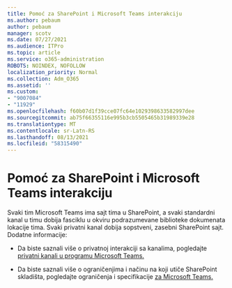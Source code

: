 ```yaml
---
title: Pomoć za SharePoint i Microsoft Teams interakciju
ms.author: pebaum
author: pebaum
manager: scotv
ms.date: 07/27/2021
ms.audience: ITPro
ms.topic: article
ms.service: o365-administration
ROBOTS: NOINDEX, NOFOLLOW
localization_priority: Normal
ms.collection: Adm_O365
ms.assetid: ''
ms.custom:
- "9007084"
- "11929"
ms.openlocfilehash: f60b07d1f39cce07fc64e1029398633582997dee
ms.sourcegitcommit: ab75f66355116e995b3cb5505465b31989339e28
ms.translationtype: MT
ms.contentlocale: sr-Latn-RS
ms.lasthandoff: 08/13/2021
ms.locfileid: "58315490"
---
```

# <a name="help-with-the-sharepoint-and-microsoft-teams-interaction"></a>Pomoć za SharePoint i Microsoft Teams interakciju

Svaki tim Microsoft Teams ima sajt tima u SharePoint, a svaki standardni kanal u timu dobija fasciklu u okviru podrazumevane biblioteke dokumenata lokacije tima. Svaki privatni kanal dobija sopstveni, zasebni SharePoint sajt. Dodatne informacije:

- Da biste saznali više o privatnoj interakciji sa kanalima, pogledajte [privatni kanali u programu Microsoft Teams.](https://docs.microsoft.com/MicrosoftTeams/private-channels#private-channel-sharepoint-sites)

- Da biste saznali više o ograničenjima i načinu na koji utiče SharePoint skladišta, pogledajte ograničenja i specifikacije [za Microsoft Teams.](https://docs.microsoft.com/microsoftteams/limits-specifications-teams#storage) 
